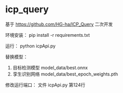 # icp_query

基于 https://github.com/HG-ha/ICP_Query 二次开发

环境安装：
   pip install -r requirements.txt

运行：
   python icpApi.py

替换模型：
   1. 目标检测模型
      model_data/best.onnx
   2. 孪生识别网络
      model_data/best_epoch_weights.pth

修改运行端口：
   文件 icpApi.py 第124行
